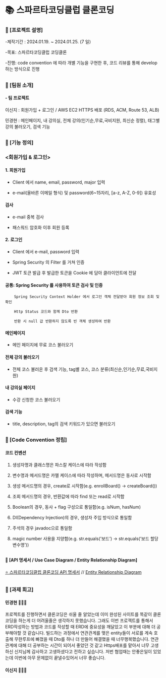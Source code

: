 ####
# 📚 스파르타코딩클럽 클론코딩
### 📌 [프로젝트 설명]
-제작기간 : 2024.01.19. ~ 2024.01.25. (7 일)

-목표: 스파르타코딩클럽 코딩클론 

-진행: code convention 에 따라 개별 기능을 구현한 후, 코드 리뷰를 통해 develop 하는 방식으로 진행

##
### 📌 [팀원 소개]
#### - 팀 프로젝트

이신지 : 회원가입 + 로그인 / AWS EC2 HTTPS 배포 (RDS, ACM, Route 53, ALB)

민경현 : 메인페이지, 내 강의실, 전체 강의(인기순,무료,국비지원, 최신순 정렬), 태그별 강의 불러오기, 검색 기능 

##
### 📌 [기능 정의]
### <회원가입 & 로그인>

#### 1. 회원가입

- Client 에서 name, email, password, major 입력

- e-mail(올바른 이메일 형식) 및 password(6~15자리, [a-z, A-Z, 0-9]) 유효성
  
#### 검사

- e-mail 중복 검사
  
- 패스워드 암호화 이후 회원 등록
  
#### 2. 로그인
   
- Client 에서 e-mail, password 입력
  
- Spring Security 의 Filter 를 거쳐 인증
  
- JWT 토큰 발급 후 발급한 토큰을 Cookie 에 담아 클라이언트에 전달
  
  
#### 공통: Spring Security 를 사용하여 토큰 검사 및 인증

        Spring Security Context Holder 에서 로그인 객체 전달받아 회원 정보 조회 및 확인 
        
        Http Status 코드와 함께 Dto 반환
        
        반환 시 null 값 반환하지 않도록 빈 객체 생성하여 반환
        
#### 메인페이지

- 메인 페이지에 무료 코스 불러오기

#### 전체 강의 불러오기
- 전체 코스 불러온 후 검색 기능, tag별 코스, 코스 분류(최신순,인기순,무료,국비지원)

#### 내 강의실 페이지

- 수강 신청한 코스 불러오기

#### 검색 기능

- title, description, tag의 검색 키워드가 있으면 불러오기

         
#### 
##
### 📌 [Code Convention 정립]
#### 코드 컨벤션
1. 생성자명과 클래스명은 파스칼 케이스에 따라 작성함
   
2. 변수명과 메서드명은 카멜 케이스에 따라 작성하며, 메서드명은 동사로 시작함

3. 생성 메서드명의 경우, create로 시작함(e.g. enrollBoard() -> createBoard())

4. 조회 메서드명의 경우, 반환값에 따라 find 또는 read로 시작함

5. Boolean의 경우, 동사 + flag 구성으로 통일함(e.g. isNum, hasNum)

6. DI(Dependency Injection)의 경우, 생성자 주입 방식으로 통일함

7. 주석의 경우 javadoc으로 통일함

8. magic number 사용을 지양함(e.g. str.equals(’보드’) -> str.equals(’보드 할당 변수명’))
##
#### 📌 [API 명세서 / Use Case Diagram / Entity Relationship Diagram]
[⭐️ 스파르타코딩클럽 클론코딩 API 명세서](https://www.notion.so/hiryuji/API-8ba3e3a897754633a242ea81d218c584)
// [Entity Relationship Diagram](https://www.notion.so/image/https%3A%2F%2Fprod-files-secure.s3.us-west-2.amazonaws.com%2Feb1978de-553e-4df9-894c-2ea28839f5eb%2F1aec801c-d0f1-4f8c-8d56-8bd9a060cbda%2F%25EC%258A%25A4%25ED%2581%25AC%25EB%25A6%25B0%25EC%2583%25B7_2024-01-24_113302.png?table=block&id=735ed206-bcca-4c44-877a-271f27c81153&spaceId=eb1978de-553e-4df9-894c-2ea28839f5eb&width=2000&userId=2a921a7e-1f77-46aa-b24d-eb58ef3c2eaa&cache=v2)
##
### 📌 [과제 회고]
#### **민경현** 👨🏻‍💻
 프로젝트를 진행하면서 클론코딩은 쉬울 줄 알았는데 이미 완성된 사이트를 똑같이 클론코딩을 하는게 더 어려울줄은 생각하지 못했습니다.
 그래도 이번 프로젝트를 통해서 ERD작성하는 방법과 코드를 작성할 때 ERD에 중요성을 깨달았고 이 부분에 대해 더 공부해야할 것 같습니다.
 빌드하는 과정에서 연관관계를 맺은 entity들이 서로를 계속 호출해 무한루프에 빠졌을 때 Dto를 하나 더 만들어 해결했을 때 너무행복했습니다.
 연관관계에 대해 더 공부하는 시간이 되어서 좋았던 것 같고 Https배포를 맡아서 너무 고생하신 신지님께 감사하고 고생하셨다고 전하고 싶습니다.
 저번 협업때는 안좋은일이 있었는데 이번에 아무 문제없이 끝낼수있어서 너무 좋습니다.
 
#### **이신지** 👩🏻‍💻 

